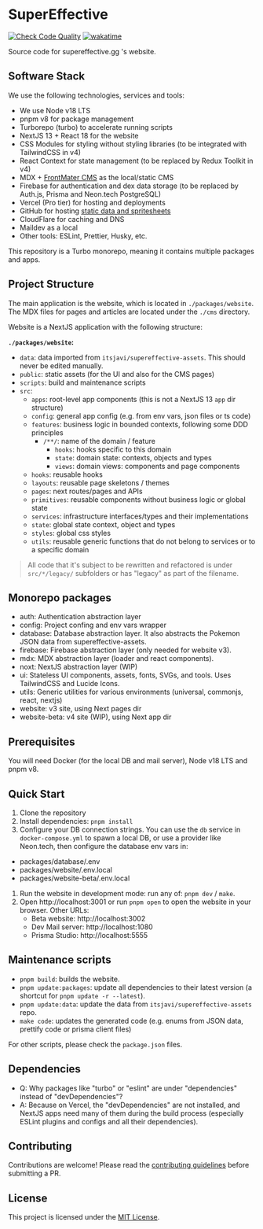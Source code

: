 # SuperEffective

[![Check Code Quality](https://github.com/itsjavi/supereffective/actions/workflows/check-code-quality.yml/badge.svg)](https://github.com/itsjavi/supereffective/actions/workflows/check-code-quality.yml)
[![wakatime](https://wakatime.com/badge/github/itsjavi/supereffective.svg)](https://wakatime.com/badge/github/itsjavi/supereffective)

Source code for supereffective.gg 's website.

## Software Stack

We use the following technologies, services and tools:

- We use Node v18 LTS
- pnpm v8 for package management
- Turborepo (turbo) to accelerate running scripts
- NextJS 13 + React 18 for the website
- CSS Modules for styling without styling libraries (to be integrated with TailwindCSS in v4)
- React Context for state management (to be replaced by Redux Toolkit in v4)
- MDX + [FrontMater CMS](https://frontmatter.codes/) as the local/static CMS
- Firebase for authentication and dex data storage (to be replaced by Auth.js, Prisma and Neon.tech PostgreSQL)
- Vercel (Pro tier) for hosting and deployments
- GitHub for hosting [static data and spritesheets](https://github.com/itsjavi/supereffective-assets)
- CloudFlare for caching and DNS
- Maildev as a local
- Other tools: ESLint, Prettier, Husky, etc.

This repository is a Turbo monorepo, meaning it contains multiple packages and apps.

## Project Structure

The main application is the website, which is located in `./packages/website`.
The MDX files for pages and articles are located under the `./cms` directory.

Website is a NextJS application with the following structure:

**`./packages/website`:**

- `data`: data imported from `itsjavi/supereffective-assets`. This should never be edited manually.
- `public`: static assets (for the UI and also for the CMS pages)
- `scripts`: build and maintenance scripts
- `src`:
  - `apps`: root-level app components (this is not a NextJS 13 `app` dir structure)
  - `config`: general app config (e.g. from env vars, json files or ts code)
  - `features`: business logic in bounded contexts, following some DDD principles
    - `/**/`: name of the domain / feature
      - `hooks`: hooks specific to this domain
      - `state`: domain state: contexts, objects and types
      - `views`: domain views: components and page components
  - `hooks`: reusable hooks
  - `layouts`: reusable page skeletons / themes
  - `pages`: next routes/pages and APIs
  - `primitives`: reusable components without business logic or global state
  - `services`: infrastructure interfaces/types and their implementations
  - `state`: global state context, object and types
  - `styles`: global css styles
  - `utils`: reusable generic functions that do not belong to services or to a specific domain

> All code that it's subject to be rewritten and refactored is under `src/*/legacy/` subfolders or has
> "legacy" as part of the filename.

## Monorepo packages

- auth: Authentication abstraction layer
- config: Project confing and env vars wrapper
- database: Database abstraction layer. It also abstracts the Pokemon JSON data from supereffective-assets.
- firebase: Firebase abstraction layer (only needed for website v3).
- mdx: MDX abstraction layer (loader and react components).
- noxt: NextJS abstraction layer (WIP)
- ui: Stateless UI components, assets, fonts, SVGs, and tools. Uses TailwindCSS and Lucide Icons.
- utils: Generic utilities for various environments (universal, commonjs, react, nextjs)
- website: v3 site, using Next pages dir
- website-beta: v4 site (WIP), using Next app dir

## Prerequisites

You will need Docker (for the local DB and mail server), Node v18 LTS and pnpm v8.

## Quick Start

1. Clone the repository
2. Install dependencies: `pnpm install`
3. Configure your DB connection strings.
   You can use the `db` service in `docker-compose.yml` to spawn a local DB, or use a provider like Neon.tech,
   then configure the database env vars in:

- packages/database/.env
- packages/website/.env.local
- packages/website-beta/.env.local

1. Run the website in development mode: run any of: `pnpm dev` / `make`.
2. Open http://localhost:3001 or run `pnpm open` to open the website in your browser. Other URLs:
   - Beta website: http://localhost:3002
   - Dev Mail server: http://localhost:1080
   - Prisma Studio: http://localhost:5555

## Maintenance scripts

- `pnpm build`: builds the website.
- `pnpm update:packages`: update all dependencies to their latest version (a shortcut for `pnpm update -r --latest`).
- `pnpm update:data`: update the data from `itsjavi/supereffective-assets` repo.
- `make code`: updates the generated code (e.g. enums from JSON data, prettify code or prisma client files)

For other scripts, please check the `package.json` files.

## Dependencies

- Q: Why packages like "turbo" or "eslint" are under "dependencies" instead of "devDependencies"?
- A: Because on Vercel, the "devDependencies" are not installed, and NextJS apps need many of them during the build
  process (especially ESLint plugins and configs and all their dependencies).

## Contributing

Contributions are welcome! Please read the [contributing guidelines](./CONTRIBUTING.md) before submitting a PR.

## License

This project is licensed under the [MIT License](./LICENSE).
